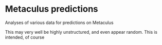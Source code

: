 # Metaculus predictions
Analyses of various data for predictions on Metaculus

This may very well be highly unstructured, and even appear random. This is intended, of course
